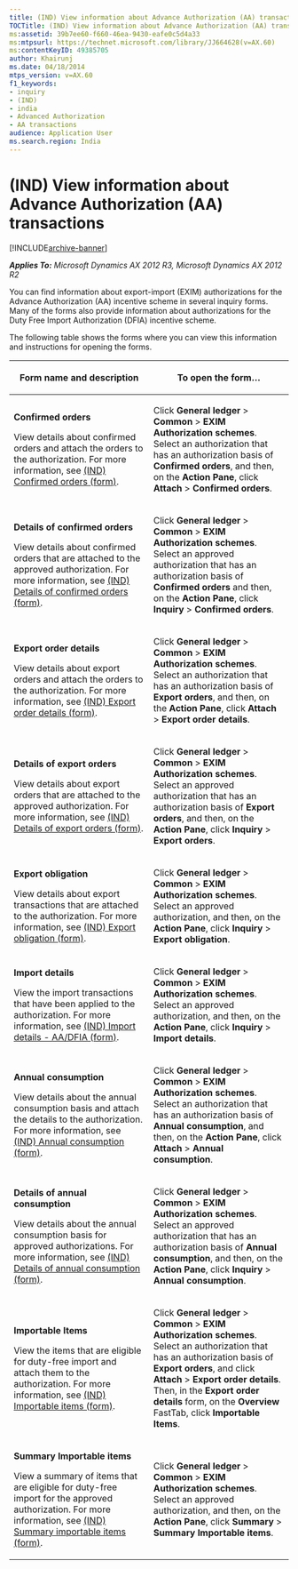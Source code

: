 ```yaml
---
title: (IND) View information about Advance Authorization (AA) transactions
TOCTitle: (IND) View information about Advance Authorization (AA) transactions
ms:assetid: 39b7ee60-f660-46ea-9430-eafe0c5d4a33
ms:mtpsurl: https://technet.microsoft.com/library/JJ664628(v=AX.60)
ms:contentKeyID: 49385705
author: Khairunj
ms.date: 04/18/2014
mtps_version: v=AX.60
f1_keywords:
- inquiry
- (IND)
- india
- Advanced Authorization
- AA transactions
audience: Application User
ms.search.region: India
---
```


# (IND) View information about Advance Authorization (AA) transactions 


[!INCLUDE[archive-banner](includes/archive-banner.md)]


_**Applies To:** Microsoft Dynamics AX 2012 R3, Microsoft Dynamics AX 2012 R2_

You can find information about export-import (EXIM) authorizations for the Advance Authorization (AA) incentive scheme in several inquiry forms. Many of the forms also provide information about authorizations for the Duty Free Import Authorization (DFIA) incentive scheme.

The following table shows the forms where you can view this information and instructions for opening the forms.

<table>
<colgroup>
<col style="width: 50%" />
<col style="width: 50%" />
</colgroup>
<thead>
<tr class="header">
<th><p>Form name and description</p></th>
<th><p>To open the form…</p></th>
</tr>
</thead>
<tbody>
<tr class="odd">
<td><p><strong>Confirmed orders</strong></p>
<p>View details about confirmed orders and attach the orders to the authorization. For more information, see <a href="https://technet.microsoft.com/library/jj677833(v=ax.60)">(IND) Confirmed orders (form)</a>.</p></td>
<td><p>Click <strong>General ledger</strong> &gt; <strong>Common</strong> &gt; <strong>EXIM Authorization schemes</strong>. Select an authorization that has an authorization basis of <strong>Confirmed orders</strong>, and then, on the <strong>Action Pane</strong>, click <strong>Attach</strong> &gt; <strong>Confirmed orders</strong>.</p></td>
</tr>
<tr class="even">
<td><p><strong>Details of confirmed orders</strong></p>
<p>View details about confirmed orders that are attached to the approved authorization. For more information, see <a href="https://technet.microsoft.com/library/jj664772(v=ax.60)">(IND) Details of confirmed orders (form)</a>.</p></td>
<td><p>Click <strong>General ledger</strong> &gt; <strong>Common</strong> &gt; <strong>EXIM Authorization schemes</strong>. Select an approved authorization that has an authorization basis of <strong>Confirmed orders</strong> and then, on the <strong>Action Pane</strong>, click <strong>Inquiry</strong> &gt; <strong>Confirmed orders</strong>.</p></td>
</tr>
<tr class="odd">
<td><p><strong>Export order details</strong></p>
<p>View details about export orders and attach the orders to the authorization. For more information, see <a href="https://technet.microsoft.com/library/jj664709(v=ax.60)">(IND) Export order details (form)</a>.</p></td>
<td><p>Click <strong>General ledger</strong> &gt; <strong>Common</strong> &gt; <strong>EXIM Authorization schemes</strong>. Select an authorization that has an authorization basis of <strong>Export orders</strong>, and then, on the <strong>Action Pane</strong>, click <strong>Attach</strong> &gt; <strong>Export order details</strong>.</p></td>
</tr>
<tr class="even">
<td><p><strong>Details of export orders</strong></p>
<p>View details about export orders that are attached to the approved authorization. For more information, see <a href="https://technet.microsoft.com/library/jj664467(v=ax.60)">(IND) Details of export orders (form)</a>.</p></td>
<td><p>Click <strong>General ledger</strong> &gt; <strong>Common</strong> &gt; <strong>EXIM Authorization schemes</strong>. Select an approved authorization that has an authorization basis of <strong>Export orders</strong>, and then, on the <strong>Action Pane</strong>, click <strong>Inquiry</strong> &gt; <strong>Export orders</strong>.</p></td>
</tr>
<tr class="odd">
<td><p><strong>Export obligation</strong></p>
<p>View details about export transactions that are attached to the authorization. For more information, see <a href="https://technet.microsoft.com/library/jj677976(v=ax.60)">(IND) Export obligation (form)</a>.</p></td>
<td><p>Click <strong>General ledger</strong> &gt; <strong>Common</strong> &gt; <strong>EXIM Authorization schemes</strong>. Select an approved authorization, and then, on the <strong>Action Pane</strong>, click <strong>Inquiry</strong> &gt; <strong>Export obligation</strong>.</p></td>
</tr>
<tr class="even">
<td><p><strong>Import details</strong></p>
<p>View the import transactions that have been applied to the authorization. For more information, see <a href="https://technet.microsoft.com/library/jj664632(v=ax.60)">(IND) Import details - AA/DFIA (form)</a>.</p></td>
<td><p>Click <strong>General ledger</strong> &gt; <strong>Common</strong> &gt; <strong>EXIM Authorization schemes</strong>. Select an approved authorization, and then, on the <strong>Action Pane</strong>, click <strong>Inquiry</strong> &gt; <strong>Import details</strong>.</p></td>
</tr>
<tr class="odd">
<td><p><strong>Annual consumption</strong></p>
<p>View details about the annual consumption basis and attach the details to the authorization. For more information, see <a href="https://technet.microsoft.com/library/jj664613(v=ax.60)">(IND) Annual consumption (form)</a>.</p></td>
<td><p>Click <strong>General ledger</strong> &gt; <strong>Common</strong> &gt; <strong>EXIM Authorization schemes</strong>. Select an authorization that has an authorization basis of <strong>Annual consumption</strong>, and then, on the <strong>Action Pane</strong>, click <strong>Attach</strong> &gt; <strong>Annual consumption</strong>.</p></td>
</tr>
<tr class="even">
<td><p><strong>Details of annual consumption</strong></p>
<p>View details about the annual consumption basis for approved authorizations. For more information, see <a href="https://technet.microsoft.com/library/jj664950(v=ax.60)">(IND) Details of annual consumption (form)</a>.</p></td>
<td><p>Click <strong>General ledger</strong> &gt; <strong>Common</strong> &gt; <strong>EXIM Authorization schemes</strong>. Select an approved authorization that has an authorization basis of <strong>Annual consumption</strong>, and then, on the <strong>Action Pane</strong>, click <strong>Inquiry</strong> &gt; <strong>Annual consumption</strong>.</p></td>
</tr>
<tr class="odd">
<td><p><strong>Importable Items</strong></p>
<p>View the items that are eligible for duty-free import and attach them to the authorization. For more information, see <a href="https://technet.microsoft.com/library/jj664640(v=ax.60)">(IND) Importable items (form)</a>.</p></td>
<td><p>Click <strong>General ledger</strong> &gt; <strong>Common</strong> &gt; <strong>EXIM Authorization schemes</strong>. Select an authorization that has an authorization basis of <strong>Export orders</strong>, and click <strong>Attach</strong> &gt; <strong>Export order details</strong>. Then, in the <strong>Export order details</strong> form, on the <strong>Overview</strong> FastTab, click <strong>Importable Items</strong>.</p></td>
</tr>
<tr class="even">
<td><p><strong>Summary Importable items</strong></p>
<p>View a summary of items that are eligible for duty-free import for the approved authorization. For more information, see <a href="https://technet.microsoft.com/library/jj664946(v=ax.60)">(IND) Summary importable items (form)</a>.</p></td>
<td><p>Click <strong>General ledger</strong> &gt; <strong>Common</strong> &gt; <strong>EXIM Authorization schemes</strong>. Select an approved authorization, and then, on the <strong>Action Pane</strong>, click <strong>Summary</strong> &gt; <strong>Summary Importable items</strong>.</p></td>
</tr>
</tbody>
</table>

  


